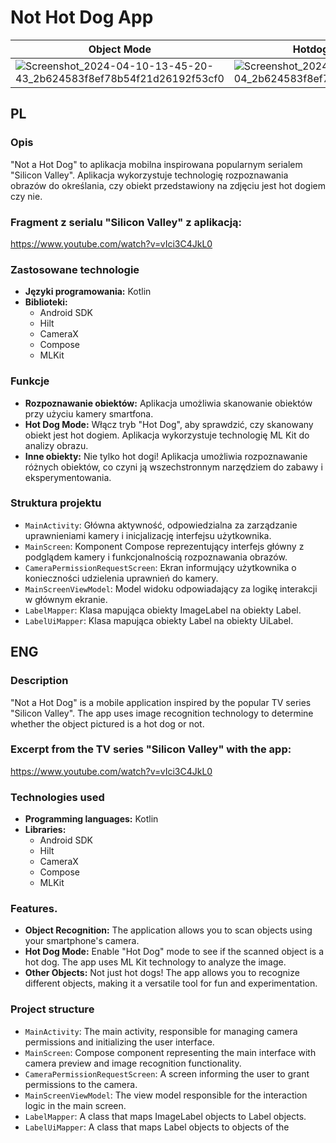 # Not Hot Dog App

| Object Mode | Hotdog mode True | Hotdog mode false |
| ---- | ----| ---- |
|![Screenshot_2024-04-10-13-45-20-43_2b624583f8ef78b54f21d26192f53cf0](https://github.com/ArtemBudnitski/Hot-Dog-App/assets/126951785/833b4c9c-c04a-4b44-931d-2f3526619462)|![Screenshot_2024-04-10-14-04-27-04_2b624583f8ef78b54f21d26192f53cf0](https://github.com/ArtemBudnitski/Hot-Dog-App/assets/126951785/262aa347-b425-437e-bb42-a2e4edc97f49)|![Screenshot_2024-04-10-14-04-50-87_2b624583f8ef78b54f21d26192f53cf0](https://github.com/ArtemBudnitski/Hot-Dog-App/assets/126951785/8d69050b-0211-4299-a067-f12e5ca96eca)|


## PL

### Opis
"Not a Hot Dog" to aplikacja mobilna inspirowana popularnym serialem "Silicon Valley". Aplikacja wykorzystuje technologię rozpoznawania obrazów do określania, czy obiekt przedstawiony na zdjęciu jest hot dogiem czy nie.

### Fragment z serialu "Silicon Valley" z aplikacją:
https://www.youtube.com/watch?v=vIci3C4JkL0

### Zastosowane technologie
- **Języki programowania:** Kotlin
- **Biblioteki:** 
  - Android SDK
  - Hilt
  - CameraX
  - Compose
  - MLKit

### Funkcje
- **Rozpoznawanie obiektów:** Aplikacja umożliwia skanowanie obiektów przy użyciu kamery smartfona.
- **Hot Dog Mode:** Włącz tryb "Hot Dog", aby sprawdzić, czy skanowany obiekt jest hot dogiem. Aplikacja wykorzystuje technologię ML Kit do analizy obrazu.
- **Inne obiekty:** Nie tylko hot dogi! Aplikacja umożliwia rozpoznawanie różnych obiektów, co czyni ją wszechstronnym narzędziem do zabawy i eksperymentowania.

### Struktura projektu
- `MainActivity`: Główna aktywność, odpowiedzialna za zarządzanie uprawnieniami kamery i inicjalizację interfejsu użytkownika.
- `MainScreen`: Komponent Compose reprezentujący interfejs główny z podglądem kamery i funkcjonalnością rozpoznawania obrazów.
- `CameraPermissionRequestScreen`: Ekran informujący użytkownika o konieczności udzielenia uprawnień do kamery.
- `MainScreenViewModel`: Model widoku odpowiadający za logikę interakcji w głównym ekranie.
- `LabelMapper`: Klasa mapująca obiekty ImageLabel na obiekty Label.
- `LabelUiMapper`: Klasa mapująca obiekty Label na obiekty UiLabel.

## ENG

### Description
"Not a Hot Dog" is a mobile application inspired by the popular TV series "Silicon Valley". The app uses image recognition technology to determine whether the object pictured is a hot dog or not.

### Excerpt from the TV series "Silicon Valley" with the app:
https://www.youtube.com/watch?v=vIci3C4JkL0

### Technologies used
- **Programming languages:** Kotlin
- **Libraries:**
  - Android SDK
  - Hilt
  - CameraX
  - Compose
  - MLKit

### Features.
- **Object Recognition:** The application allows you to scan objects using your smartphone's camera.
- **Hot Dog Mode:** Enable "Hot Dog" mode to see if the scanned object is a hot dog. The app uses ML Kit technology to analyze the image.
- **Other Objects:** Not just hot dogs! The app allows you to recognize different objects, making it a versatile tool for fun and experimentation.

### Project structure
- `MainActivity`: The main activity, responsible for managing camera permissions and initializing the user interface.
- `MainScreen`: Compose component representing the main interface with camera preview and image recognition functionality.
- `CameraPermissionRequestScreen`: A screen informing the user to grant permissions to the camera.
- `MainScreenViewModel`: The view model responsible for the interaction logic in the main screen.
- `LabelMapper`: A class that maps ImageLabel objects to Label objects.
- `LabelUiMapper`: A class that maps Label objects to objects of the
